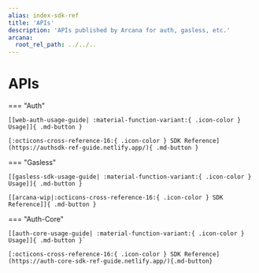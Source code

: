 ```yaml
---
alias: index-sdk-ref
title: 'APIs'
description: 'APIs published by Arcana for auth, gasless, etc.'
arcana:
  root_rel_path: ../../..
---
```


# APIs

=== "Auth"

    [[web-auth-usage-guide| :material-function-variant:{ .icon-color } Usage]]{ .md-button }

    [:octicons-cross-reference-16:{ .icon-color } SDK Reference](https://authsdk-ref-guide.netlify.app/){ .md-button }

=== "Gasless"

    [[gasless-sdk-usage-guide| :material-function-variant:{ .icon-color } Usage]]{ .md-button }

    [[arcana-wip|:octicons-cross-reference-16:{ .icon-color } SDK Reference]]{ .md-button }

=== "Auth-Core"

    [[auth-core-usage-guide| :material-function-variant:{ .icon-color } Usage]]{ .md-button }`

    [:octicons-cross-reference-16:{ .icon-color } SDK Reference](https://auth-core-sdk-ref-guide.netlify.app/){.md-button}